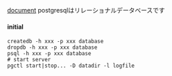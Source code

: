 [document](https://www.postgresql.jp/document/10/html/index.html "document")
postgresqlはリレーショナルデータベースです
#### initial

```
createdb -h xxx -p xxx database
dropdb -h xxx -p xxx database
psql -h xxx -p xxx database
# start server
pgctl start|stop... -D datadir -l logfile
```